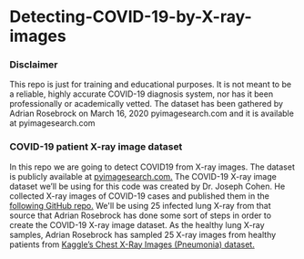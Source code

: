 # Detecting-COVID-19-by-X-ray-images

<h3>Disclaimer</h3>
</strong></p>This repo is just for training and educational purposes. It is not meant to be a reliable, highly accurate COVID-19 diagnosis system, nor has it been professionally or academically vetted. The dataset has been gathered by Adrian Rosebrock on March 16, 2020 pyimagesearch.com and it is available at pyimagesearch.com</strong></p>

<h3>COVID-19 patient X-ray image dataset</h3>

</strong></p>In this repo we are going to detect COVID19 from X-ray images. The dataset is publicly available at <a href="https://pyimagesearch.com/2020/03/16/detecting-covid-19-in-x-ray-images-with-keras-tensorflow-and-deep-learning/" target="_blank" rel="noopener noreferrer">pyimagesearch.com.</a> The COVID-19 X-ray image dataset we’ll be using for this code was created by Dr. Joseph Cohen. He collected X-ray images of COVID-19 cases and published them in the <a href="https://github.com/ieee8023/covid-chestxray-dataset/" target="_blank" rel="noopener noreferrer">following GitHub repo.</a> We'll be using 25 infected lung X-ray from that source that Adrian Rosebrock has done some sort of steps in order to create the COVID-19 X-ray image dataset. As the healthy lung X-ray samples, Adrian Rosebrock has sampled 25 X-ray images from healthy patients from <a href="https://www.kaggle.com/datasets/paultimothymooney/chest-xray-pneumonia/" target="_blank" rel="noopener noreferrer">Kaggle’s Chest X-Ray Images (Pneumonia) dataset.</a></p>


  
  
  
  






